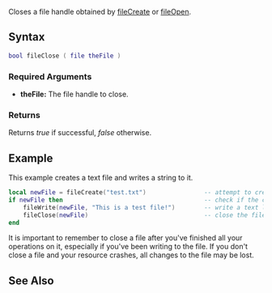 Closes a file handle obtained by [fileCreate](/fileCreate.md "wikilink") or [fileOpen](/fileOpen.md "wikilink").

Syntax
------

``` lua
bool fileClose ( file theFile )
```

### Required Arguments

-   **theFile:** The file handle to close.

### Returns

Returns *true* if successful, *false* otherwise.

Example
-------

This example creates a text file and writes a string to it.

``` lua
local newFile = fileCreate("test.txt")                -- attempt to create a new file
if newFile then                                       -- check if the creation succeeded
    fileWrite(newFile, "This is a test file!")        -- write a text line
    fileClose(newFile)                                -- close the file once you're done with it
end
```

It is important to remember to close a file after you've finished all your operations on it, especially if you've been writing to the file. If you don't close a file and your resource crashes, all changes to the file may be lost.

See Also
--------
